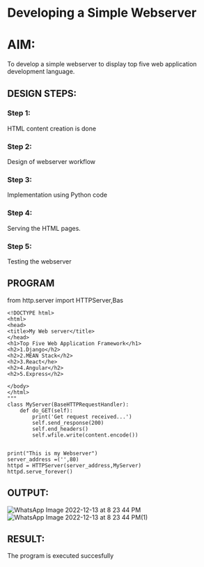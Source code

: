 # Developing a Simple Webserver

# AIM:

To develop a simple webserver to display top five web application development language.

## DESIGN STEPS:

### Step 1:

HTML content creation is done

### Step 2:

Design of webserver workflow

### Step 3:

Implementation using Python code

### Step 4:

Serving the HTML pages.

### Step 5:

Testing the webserver

## PROGRAM
from http.server import HTTPServer,Bas
```
<!DOCTYPE html>
<html>
<head>
<title>My Web server</title>
</head>
<h1>Top Five Web Application Framework</h1>
<h2>1.Django</h2>
<h2>2.MEAN Stack</h2>
<h2>3.React</he>
<h2>4.Angular</h2>
<h2>5.Express</h2>

</body>
</html>
"""
class MyServer(BaseHTTPRequestHandler):
    def do_GET(self):
        print('Get request received...')
        self.send_response(200)
        self.end_headers()
        self.wfile.write(content.encode())
          

print("This is my Webserver")
server_address =('',80)
httpd = HTTPServer(server_address,MyServer)
httpd.serve_forever()
```
## OUTPUT:
![WhatsApp Image 2022-12-13 at 8 23 44 PM](https://user-images.githubusercontent.com/118343461/207372321-ecdbac77-0a68-45f1-ba26-a0a6d1706783.jpeg)
![WhatsApp Image 2022-12-13 at 8 23 44 PM(1)](https://user-images.githubusercontent.com/118343461/207372444-444b477f-8ac2-47ca-bf07-1d74ff67feea.jpeg)


## RESULT:
The program is executed succesfully
